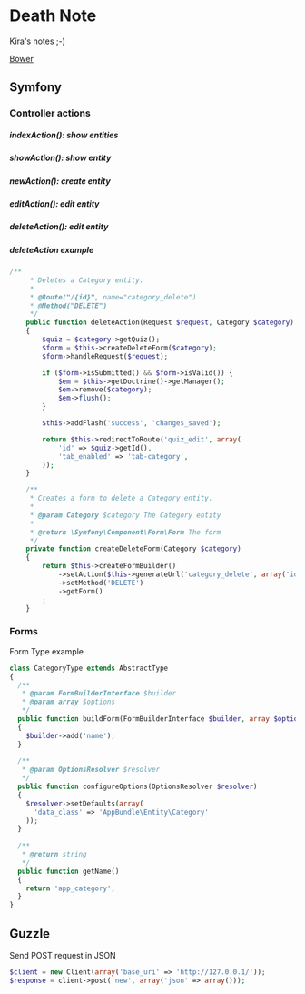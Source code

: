 Death Note
=========

Kira's notes ;-)

[Bower](bower.md)

Symfony
-------
### Controller actions
##### indexAction(): show entities
##### showAction(): show entity
##### newAction(): create entity
##### editAction(): edit entity
##### deleteAction(): edit entity

##### deleteAction example
```php
/**
     * Deletes a Category entity.
     *
     * @Route("/{id}", name="category_delete")
     * @Method("DELETE")
     */
    public function deleteAction(Request $request, Category $category)
    {
        $quiz = $category->getQuiz();
        $form = $this->createDeleteForm($category);
        $form->handleRequest($request);

        if ($form->isSubmitted() && $form->isValid()) {
            $em = $this->getDoctrine()->getManager();
            $em->remove($category);
            $em->flush();
        }

        $this->addFlash('success', 'changes_saved');

        return $this->redirectToRoute('quiz_edit', array(
            'id' => $quiz->getId(),
            'tab_enabled' => 'tab-category',
        ));
    }

    /**
     * Creates a form to delete a Category entity.
     *
     * @param Category $category The Category entity
     *
     * @return \Symfony\Component\Form\Form The form
     */
    private function createDeleteForm(Category $category)
    {
        return $this->createFormBuilder()
            ->setAction($this->generateUrl('category_delete', array('id' => $category->getId())))
            ->setMethod('DELETE')
            ->getForm()
        ;
    }
```

### Forms

Form Type example
```php
class CategoryType extends AbstractType
{
  /**
   * @param FormBuilderInterface $builder
   * @param array $options
   */
  public function buildForm(FormBuilderInterface $builder, array $options)
  {
    $builder->add('name');
  }
  
  /**
   * @param OptionsResolver $resolver
   */
  public function configureOptions(OptionsResolver $resolver)
  {
    $resolver->setDefaults(array(
      'data_class' => 'AppBundle\Entity\Category'
    ));
  }
  
  /**
   * @return string
   */
  public function getName()
  {
    return 'app_category';
  }
}
```

Guzzle
------

Send POST request in JSON

```php
$client = new Client(array('base_uri' => 'http://127.0.0.1/'));
$response = client->post('new', array('json' => array()));
```
